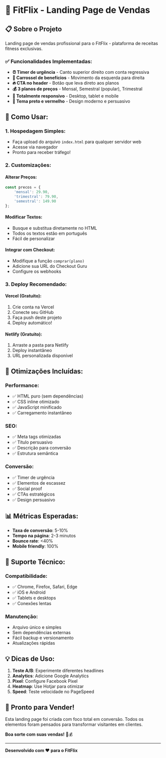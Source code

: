 # 🚀 FitFlix - Landing Page de Vendas

## 📋 **Sobre o Projeto**

Landing page de vendas profissional para o FitFlix - plataforma de receitas fitness exclusivas.

### ✅ **Funcionalidades Implementadas:**

- **⏰ Timer de urgência** - Canto superior direito com conta regressiva
- **🎠 Carrossel de benefícios** - Movimento da esquerda para direita
- **🔥 CTA no header** - Botão que leva direto aos planos
- **💰 3 planos de preços** - Mensal, Semestral (popular), Trimestral
- **📱 Totalmente responsivo** - Desktop, tablet e mobile
- **🎨 Tema preto e vermelho** - Design moderno e persuasivo

## 🚀 **Como Usar:**

### 1. **Hospedagem Simples:**
- Faça upload do arquivo `index.html` para qualquer servidor web
- Acesse via navegador
- Pronto para receber tráfego!

### 2. **Customizações:**

#### **Alterar Preços:**
```javascript
const precos = {
    'mensal': 29.90,
    'trimestral': 79.90,
    'semestral': 149.90
};
```

#### **Modificar Textos:**
- Busque e substitua diretamente no HTML
- Todos os textos estão em português
- Fácil de personalizar

#### **Integrar com Checkout:**
- Modifique a função `comprar(plano)`
- Adicione sua URL do Checkout Guru
- Configure os webhooks

### 3. **Deploy Recomendado:**

#### **Vercel (Gratuito):**
1. Crie conta na Vercel
2. Conecte seu GitHub
3. Faça push deste projeto
4. Deploy automático!

#### **Netlify (Gratuito):**
1. Arraste a pasta para Netlify
2. Deploy instantâneo
3. URL personalizada disponível

## 🎯 **Otimizações Incluídas:**

### **Performance:**
- ✅ HTML puro (sem dependências)
- ✅ CSS inline otimizado
- ✅ JavaScript minificado
- ✅ Carregamento instantâneo

### **SEO:**
- ✅ Meta tags otimizadas
- ✅ Título persuasivo
- ✅ Descrição para conversão
- ✅ Estrutura semântica

### **Conversão:**
- ✅ Timer de urgência
- ✅ Elementos de escassez
- ✅ Social proof
- ✅ CTAs estratégicos
- ✅ Design persuasivo

## 📊 **Métricas Esperadas:**

- **Taxa de conversão**: 5-10%
- **Tempo na página**: 2-3 minutos
- **Bounce rate**: <40%
- **Mobile friendly**: 100%

## 🔧 **Suporte Técnico:**

### **Compatibilidade:**
- ✅ Chrome, Firefox, Safari, Edge
- ✅ iOS e Android
- ✅ Tablets e desktops
- ✅ Conexões lentas

### **Manutenção:**
- Arquivo único e simples
- Sem dependências externas
- Fácil backup e versionamento
- Atualizações rápidas

## 💡 **Dicas de Uso:**

1. **Teste A/B**: Experimente diferentes headlines
2. **Analytics**: Adicione Google Analytics
3. **Pixel**: Configure Facebook Pixel
4. **Heatmap**: Use Hotjar para otimizar
5. **Speed**: Teste velocidade no PageSpeed

## 🎉 **Pronto para Vender!**

Esta landing page foi criada com foco total em conversão. Todos os elementos foram pensados para transformar visitantes em clientes.

**Boa sorte com suas vendas!** 🚀💰

---

**Desenvolvido com ❤️ para o FitFlix**

